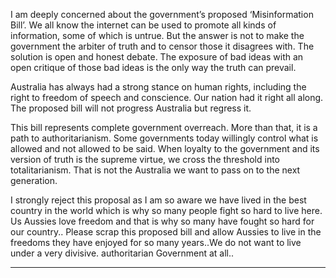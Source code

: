 I am deeply concerned about the government’s proposed ‘Misinformation Bill’. We all know the internet can be used to promote
all kinds of information, some of which is untrue. But the answer is not to make the government the arbiter of truth and to censor
those it disagrees with. The solution is open and honest debate. The exposure of bad ideas with an open critique of those bad
ideas is the only way the truth can prevail.

Australia has always had a strong stance on human rights, including the right to freedom of speech and conscience. Our nation
had it right all along. The proposed bill will not progress Australia but regress it.

This bill represents complete government overreach. More than that, it is a path to authoritarianism. Some governments today
willingly control what is allowed and not allowed to be said. When loyalty to the government and its version of truth is the
supreme virtue, we cross the threshold into totalitarianism. That is not the Australia we want to pass on to the next generation.

I strongly reject this proposal as I am so aware we have lived in the best country in the world which is why so many people fight
so hard to live here.
Us Aussies love freedom and that is why so many have fought so hard for our country.. Please scrap this proposed bill and allow
Aussies to live in the freedoms they have enjoyed for so many years..We do not want to live under a very divisive. authoritarian
Government at all..


-----

